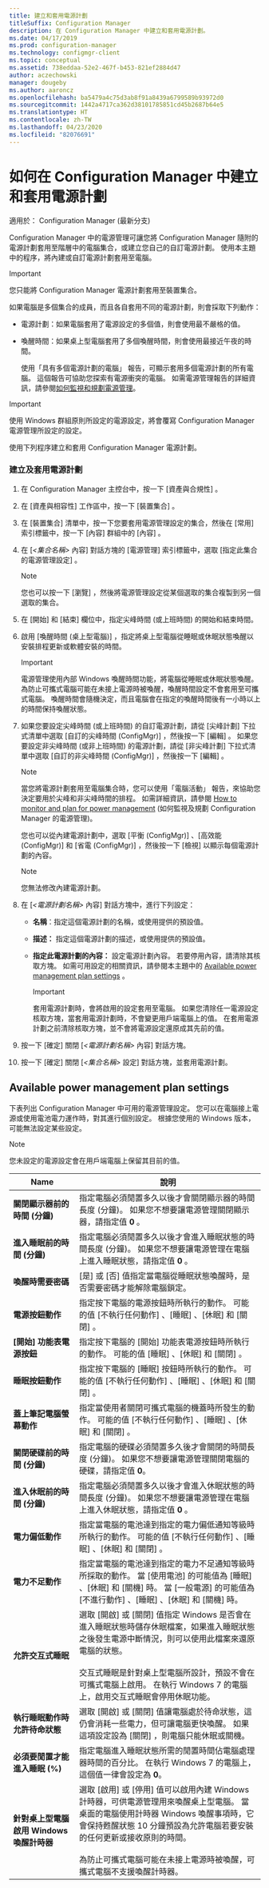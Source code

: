 ```yaml
---
title: 建立和套用電源計劃
titleSuffix: Configuration Manager
description: 在 Configuration Manager 中建立和套用電源計劃。
ms.date: 04/17/2019
ms.prod: configuration-manager
ms.technology: configmgr-client
ms.topic: conceptual
ms.assetid: 738eddaa-52e2-467f-b453-821ef2884d47
author: aczechowski
manager: dougeby
ms.author: aaroncz
ms.openlocfilehash: ba5479a4c75d3ab8f91a8439a6799589b93972d0
ms.sourcegitcommit: 1442a4717ca362d38101785851cd45b2687b64e5
ms.translationtype: HT
ms.contentlocale: zh-TW
ms.lasthandoff: 04/23/2020
ms.locfileid: "82076691"
---
```

# <a name="how-to-create-and-apply-power-plans-in-configuration-manager"></a>如何在 Configuration Manager 中建立和套用電源計劃

適用於：  Configuration Manager (最新分支)

Configuration Manager 中的電源管理可讓您將 Configuration Manager 隨附的電源計劃套用至階層中的電腦集合，或建立您自己的自訂電源計劃。 使用本主題中的程序，將內建或自訂電源計劃套用至電腦。  

> [!IMPORTANT]  
>  您只能將 Configuration Manager 電源計劃套用至裝置集合。  

 如果電腦是多個集合的成員，而且各自套用不同的電源計劃，則會採取下列動作：  

- 電源計劃：如果電腦套用了電源設定的多個值，則會使用最不嚴格的值。  

- 喚醒時間：如果桌上型電腦套用了多個喚醒時間，則會使用最接近午夜的時間。  

  使用「具有多個電源計劃的電腦」  報告，可顯示套用多個電源計劃的所有電腦。 這個報告可協助您探索有電源衝突的電腦。 如需電源管理報告的詳細資訊，請參閱[如何監視和規劃電源管理](../../../../core/clients/manage/power/monitor-and-plan-for-power-management.md)。  

> [!IMPORTANT]  
>  使用 Windows 群組原則所設定的電源設定，將會覆寫 Configuration Manager 電源管理所設定的設定。  

 使用下列程序建立和套用 Configuration Manager 電源計劃。  

### <a name="to-create-and-apply-a-power-plan"></a>建立及套用電源計劃  

1. 在 Configuration Manager 主控台中，按一下 [資產與合規性]  。  

2. 在 [資產與相容性]  工作區中，按一下 [裝置集合]  。  

3. 在 [裝置集合]  清單中，按一下您要套用電源管理設定的集合，然後在 [常用]  索引標籤中，按一下 [內容]  群組中的 [內容]  。  

4. 在 [<em><集合名稱\></em> 內容]  對話方塊的 [電源管理]  索引標籤中，選取 [指定此集合的電源管理設定]  。  

   > [!NOTE]  
   >  您也可以按一下 [瀏覽]  ，然後將電源管理設定從某個選取的集合複製到另一個選取的集合。  

5. 在 [開始]  和 [結束]  欄位中，指定尖峰時間 (或上班時間) 的開始和結束時間。  

6. 啟用 [喚醒時間 (桌上型電腦)]  ，指定將桌上型電腦從睡眠或休眠狀態喚醒以安裝排程更新或軟體安裝的時間。  

   > [!IMPORTANT]  
   >  電源管理使用內部 Windows 喚醒時間功能，將電腦從睡眠或休眠狀態喚醒。 為防止可攜式電腦可能在未接上電源時被喚醒，喚醒時間設定不會套用至可攜式電腦。 喚醒時間會隨機決定，而且電腦會在指定的喚醒時間後有一小時以上的時間保持喚醒狀態。  

7. 如果您要設定尖峰時間 (或上班時間) 的自訂電源計劃，請從 [尖峰計劃]  下拉式清單中選取 [自訂的尖峰時間 (ConfigMgr)]  ，然後按一下 [編輯]  。 如果您要設定非尖峰時間 (或非上班時間) 的電源計劃，請從 [非尖峰計劃]  下拉式清單中選取 [自訂的非尖峰時間 (ConfigMgr)]  ，然後按一下 [編輯]  。  

   > [!NOTE]  
   >  當您將電源計劃套用至電腦集合時，您可以使用「電腦活動」  報告，來協助您決定要用於尖峰和非尖峰時間的排程。 如需詳細資訊，請參閱 [How to monitor and plan for power management](../../../../core/clients/manage/power/monitor-and-plan-for-power-management.md) (如何監視及規劃 Configuration Manager 的電源管理)。  

    您也可以從內建電源計劃中，選取 [平衡 (ConfigMgr)]  、[高效能 (ConfigMgr)]  和 [省電 (ConfigMgr)]  ，然後按一下 [檢視]  以顯示每個電源計劃的內容。  

   > [!NOTE]  
   >  您無法修改內建電源計劃。  

8. 在 [<em><電源計劃名稱\></em> 內容]  對話方塊中，進行下列設定：  

   -   **名稱**：指定這個電源計劃的名稱，或使用提供的預設值。  

   -   **描述：** 指定這個電源計劃的描述，或使用提供的預設值。  

   -   **指定此電源計劃的內容：** 設定電源計劃內容。 若要停用內容，請清除其核取方塊。 如需可用設定的相關資訊，請參閱本主題中的 [Available power management plan settings](#BKMK_Plans) 。  

       > [!IMPORTANT]  
       >  套用電源計劃時，會將啟用的設定套用至電腦。 如果您清除任一電源設定核取方塊，當套用電源計劃時，不會變更用戶端電腦上的值。 在套用電源計劃之前清除核取方塊，並不會將電源設定還原成其先前的值。  

9. 按一下 [確定]  關閉 [<em><電源計劃名稱\></em> 內容]  對話方塊。  

10. 按一下 [確定]  關閉 [<em><集合名稱\></em> 設定]  對話方塊，並套用電源計劃。  

##  <a name="available-power-management-plan-settings"></a><a name="BKMK_Plans"></a> Available power management plan settings  
 下表列出 Configuration Manager 中可用的電源管理設定。 您可以在電腦接上電源或使用電池電力運作時，對其進行個別設定。 根據您使用的 Windows 版本，可能無法設定某些設定。  

> [!NOTE]  
>  您未設定的電源設定會在用戶端電腦上保留其目前的值。  

|Name|說明|  
|----------|-----------------|  
|**關閉顯示器前的時間 (分鐘)**|指定電腦必須閒置多久以後才會關閉顯示器的時間長度 (分鐘)。 如果您不想要讓電源管理關閉顯示器，請指定值 **0** 。|  
|**進入睡眠前的時間 (分鐘)**|指定電腦必須閒置多久以後才會進入睡眠狀態的時間長度 (分鐘)。 如果您不想要讓電源管理在電腦上進入睡眠狀態，請指定值 **0** 。|  
|**喚醒時需要密碼**|[是]  或 [否]  值指定當電腦從睡眠狀態喚醒時，是否需要密碼才能解除電腦鎖定。|  
|**電源按鈕動作**|指定按下電腦的電源按鈕時所執行的動作。 可能的值 [不執行任何動作]  、[睡眠]  、[休眠]  和 [關閉]  。|  
|**[開始] 功能表電源按鈕**|指定按下電腦的 [開始]  功能表電源按鈕時所執行的動作。 可能的值 [睡眠]  、[休眠]  和 [關閉]  。|  
|**睡眠按鈕動作**|指定按下電腦的 [睡眠]  按鈕時所執行的動作。 可能的值 [不執行任何動作]  、[睡眠]  、[休眠]  和 [關閉]  。|  
|**蓋上筆記電腦螢幕動作**|指定當使用者關閉可攜式電腦的機蓋時所發生的動作。 可能的值 [不執行任何動作]  、[睡眠]  、[休眠]  和 [關閉]  。|  
|**關閉硬碟前的時間 (分鐘)**|指定電腦的硬碟必須閒置多久後才會關閉的時間長度 (分鐘)。 如果您不想要讓電源管理關閉電腦的硬碟，請指定值 **0**。|  
|**進入休眠前的時間 (分鐘)**|指定電腦必須閒置多久以後才會進入休眠狀態的時間長度 (分鐘)。 如果您不想要讓電源管理在電腦上進入休眠狀態，請指定值 **0** 。|  
|**電力偏低動作**|指定當電腦的電池達到指定的電力偏低通知等級時所執行的動作。 可能的值 [不執行任何動作]  、[睡眠]  、[休眠]  和 [關閉]  。|  
|**電力不足動作**|指定當電腦的電池達到指定的電力不足通知等級時所採取的動作。 當 [使用電池]  的可能值為 [睡眠]  、[休眠]  和 [關機]  時。 當 [一般電源]  的可能值為 [不進行動作]  、[睡眠]  、[休眠]  和 [關機]  時。|  
|**允許交互式睡眠**|選取 [開啟]  或 [關閉]  值指定 Windows 是否會在進入睡眠狀態時儲存休眠檔案，如果進入睡眠狀態之後發生電源中斷情況，則可以使用此檔案來還原電腦的狀態。<br /><br /> 交互式睡眠是針對桌上型電腦所設計，預設不會在可攜式電腦上啟用。 在執行 Windows 7 的電腦上，啟用交互式睡眠會停用休眠功能。|  
|**執行睡眠動作時允許待命狀態**|選取 [開啟]  或 [關閉]  值讓電腦處於待命狀態，這仍會消耗一些電力，但可讓電腦更快喚醒。 如果這項設定設為 [關閉]  ，則電腦只能休眠或關機。|  
|**必須要閒置才能進入睡眠 (%)**|指定電腦進入睡眠狀態所需的閒置時間佔電腦處理器時間的百分比。 在執行 Windows 7 的電腦上，這個值一律會設定為 **0**。|  
|**針對桌上型電腦啟用 Windows 喚醒計時器**|選取 [啟用]  或 [停用]  值可以啟用內建 Windows 計時器，可供電源管理用來喚醒桌上型電腦。 當桌面的電腦使用計時器 Windows 喚醒事項時，它會保持甦醒狀態 10 分鐘預設為允許電腦若要安裝的任何更新或接收原則的時間。<br /><br /> 為防止可攜式電腦可能在未接上電源時被喚醒，可攜式電腦不支援喚醒計時器。|  
